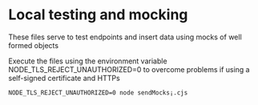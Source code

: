# Local testing and mocking

These files serve to test endpoints and insert data using mocks of well formed objects

Execute the files using the environment variable NODE_TLS_REJECT_UNAUTHORIZED=0 to overcome problems if using a self-signed certificate and HTTPs

``` 
NODE_TLS_REJECT_UNAUTHORIZED=0 node sendMocks¡.cjs
```